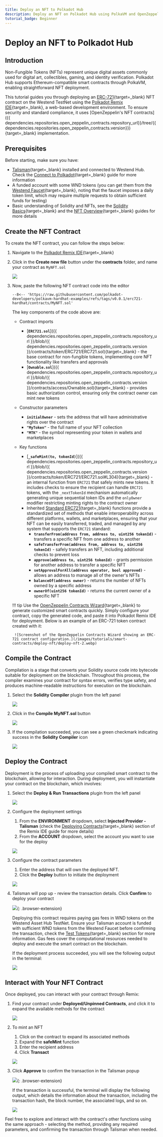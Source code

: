 ```yaml
---
title: Deploy an NFT to Polkadot Hub
description: Deploy an NFT on Polkadot Hub using PolkaVM and OpenZeppelin. Learn how to compile, deploy, and interact with your contract using Polkadot Remix IDE.
tutorial_badge: Beginner
---
```


# Deploy an NFT to Polkadot Hub

## Introduction

Non-Fungible Tokens (NFTs) represent unique digital assets commonly used for digital art, collectibles, gaming, and identity verification. Polkadot Hub supports Ethereum-compatible smart contracts through PolkaVM, enabling straightforward NFT deployment.

This tutorial guides you through deploying an [ERC-721](https://eips.ethereum.org/EIPS/eip-721){target=\_blank} NFT contract on the Westend TestNet using the [Polkadot Remix IDE](https://remix.polkadot.io){target=\_blank}, a web-based development environment. To ensure security and standard compliance, it uses [OpenZeppelin's NFT contracts]({{ dependencies.repositories.open_zeppelin_contracts.repository_url}}/tree/{{ dependencies.repositories.open_zeppelin_contracts.version}}){target=\_blank} implementation.

## Prerequisites

Before starting, make sure you have:

- [Talisman](https://talisman.xyz/){target=\_blank} installed and connected to Westend Hub. Check the [Connect to Polkadot](/develop/smart-contracts/connect-to-polkadot/){target=\_blank} guide for more information
- A funded account with some WND tokens (you can get them from the [Westend Faucet](https://faucet.polkadot.io/westend?parachain=1000){target=\_blank}, noting that the faucet imposes a daily token limit, which may require multiple requests to obtain sufficient funds for testing)
- Basic understanding of Solidity and NFTs, see the [Solidity Basics](https://soliditylang.org/){target=\_blank} and the [NFT Overview](https://ethereum.org/en/nft/){target=\_blank} guides for more details

## Create the NFT Contract

To create the NFT contract, you can follow the steps below:

1. Navigate to the [Polkadot Remix IDE](https://remix.polkadot.io/){target=\_blank}
2. Click in the **Create new file** button under the **contracts** folder, and name your contract as `MyNFT.sol`

    ![](/images/tutorials/smart-contracts/deploy-nft/deploy-nft-1.webp)

3. Now, paste the following NFT contract code into the editor

    ```solidity title="MyNFT.sol"
    --8<-- 'https://raw.githubusercontent.com/polkadot-developers/polkavm-hardhat-examples/refs/tags/v0.0.1/erc721-hardhat/contracts/MyNFT.sol'
    ```

    The key components of the code above are:

    - Contract imports

        - [**`ERC721.sol`**]({{ dependencies.repositories.open_zeppelin_contracts.repository_url }}/blob/{{ dependencies.repositories.open_zeppelin_contracts.version }}/contracts/token/ERC721/ERC721.sol){target=\_blank} - the base contract for non-fungible tokens, implementing core NFT functionality like transfers and approvals
        - [**`Ownable.sol`**]({{ dependencies.repositories.open_zeppelin_contracts.repository_url }}/blob/{{ dependencies.repositories.open_zeppelin_contracts.version }}/contracts/access/Ownable.sol){target=\_blank} - provides basic authorization control, ensuring only the contract owner can mint new tokens
    
    - Constructor parameters

        - **`initialOwner`** - sets the address that will have administrative rights over the contract
        - **`"MyToken"`** - the full name of your NFT collection
        - **`"MTK"`** - the symbol representing your token in wallets and marketplaces

    - Key functions

        - [**`_safeMint(to, tokenId)`**]({{ dependencies.repositories.open_zeppelin_contracts.repository_url }}/blob/{{ dependencies.repositories.open_zeppelin_contracts.version }}/contracts/token/ERC721/ERC721.sol#L304){target=\_blank} - an internal function from `ERC721` that safely mints new tokens. It includes checks to ensure the recipient can handle `ERC721` tokens, with the `_nextTokenId` mechanism automatically generating unique sequential token IDs and the `onlyOwner` modifier restricting minting rights to the contract owner
        - Inherited [Standard ERC721](https://ethereum.org/en/developers/docs/standards/tokens/erc-721/){target=\_blank} functions provide a standardized set of methods that enable interoperability across different platforms, wallets, and marketplaces, ensuring that your NFT can be easily transferred, traded, and managed by any system that supports the `ERC721` standard:
            - **`transferFrom(address from, address to, uint256 tokenId)`** - transfers a specific NFT from one address to another
            - **`safeTransferFrom(address from, address to, uint256 tokenId)`** - safely transfers an NFT, including additional checks to prevent loss
            - **`approve(address to, uint256 tokenId)`** - grants permission for another address to transfer a specific NFT
            - **`setApprovalForAll(address operator, bool approved)`** - allows an address to manage all of the owner's NFTs
            - **`balanceOf(address owner)`** - returns the number of NFTs owned by a specific address
            - **`ownerOf(uint256 tokenId)`** - returns the current owner of a specific NFT

    !!! tip
        Use the [OpenZeppelin Contracts Wizard](https://wizard.openzeppelin.com/){target=\_blank} to generate customized smart contracts quickly. Simply configure your contract, copy the generated code, and paste it into Polkadot Remix IDE for deployment. Below is an example of an ERC-721 token contract created with it:

        ![Screenshot of the OpenZeppelin Contracts Wizard showing an ERC-721 contract configuration.](/images/tutorials/smart-contracts/deploy-nft/deploy-nft-2.webp)


## Compile the Contract

Compilation is a stage that converts your Solidity source code into bytecode suitable for deployment on the blockchain. Throughout this process, the compiler examines your contract for syntax errors, verifies type safety, and produces machine-readable instructions for execution on the blockchain.

1. Select the **Solidity Compiler** plugin from the left panel

    ![](/images/tutorials/smart-contracts/deploy-nft/deploy-nft-3.webp)

2. Click in the **Compile MyNFT.sol** button

    ![](/images/tutorials/smart-contracts/deploy-nft/deploy-nft-4.webp)

3. If the compilation succeeded, you can see a green checkmark indicating success in the **Solidity Compiler** icon

    ![](/images/tutorials/smart-contracts/deploy-nft/deploy-nft-5.webp)

## Deploy the Contract

Deployment is the process of uploading your compiled smart contract to the blockchain, allowing for interaction. During deployment, you will instantiate your contract on the blockchain, which involves:

1. Select the **Deploy & Run Transactions** plugin from the left panel

    ![](/images/tutorials/smart-contracts/deploy-nft/deploy-nft-6.webp)

2. Configure the deployment settings
    1. From the **ENVIRONMENT** dropdown, select **Injected Provider - Talisman** (check the [Deploying Contracts](/develop/smart-contracts/dev-environments/remix/#deploying-contracts){target=\_blank} section of the Remix IDE guide for more details)
    2. From the **ACCOUNT** dropdown, select the account you want to use for the deploy

    ![](/images/tutorials/smart-contracts/deploy-nft/deploy-nft-7.webp)

3. Configure the contract parameters
    1. Enter the address that will own the deployed NFT.
    2. Click the **Deploy** button to initiate the deployment

    ![](/images/tutorials/smart-contracts/deploy-nft/deploy-nft-8.webp)

4. Talisman will pop up - review the transaction details. Click **Confirm** to deploy your contract

    ![](/images/tutorials/smart-contracts/deploy-nft/deploy-nft-9.webp){: .browser-extension}

    Deploying this contract requires paying gas fees in WND tokens on the Westend Asset Hub TestNet. Ensure your Talisman account is funded with sufficient WND tokens from the Westend Faucet before confirming the transaction, check the [Test Tokens](/develop/smart-contracts/connect-to-polkadot/#test-tokens){target=\_blank} section for more information. Gas fees cover the computational resources needed to deploy and execute the smart contract on the blockchain.

    If the deployment process succeeded, you will see the following output in the terminal:

    ![](/images/tutorials/smart-contracts/deploy-nft/deploy-nft-10.webp)

## Interact with Your NFT Contract

Once deployed, you can interact with your contract through Remix:

1. Find your contract under **Deployed/Unpinned Contracts**, and click it to expand the available methods for the contract

    ![](/images/tutorials/smart-contracts/deploy-nft/deploy-nft-11.webp)

2. To mint an NFT

    1. Click on the contract to expand its associated methods
    2. Expand the **safeMint** function
    3. Enter the recipient address
    4. Click **Transact**

    ![](/images/tutorials/smart-contracts/deploy-nft/deploy-nft-12.webp)

3. Click **Approve** to confirm the transaction in the Talisman popup

    ![](/images/tutorials/smart-contracts/deploy-nft/deploy-nft-13.webp){: .browser-extension}

    If the transaction is successful, the terminal will display the following output, which details the information about the transaction, including the transaction hash, the block number, the associated logs, and so on.

    ![](/images/tutorials/smart-contracts/deploy-nft/deploy-nft-14.webp)

Feel free to explore and interact with the contract's other functions using the same approach - selecting the method, providing any required parameters, and confirming the transaction through Talisman when needed.